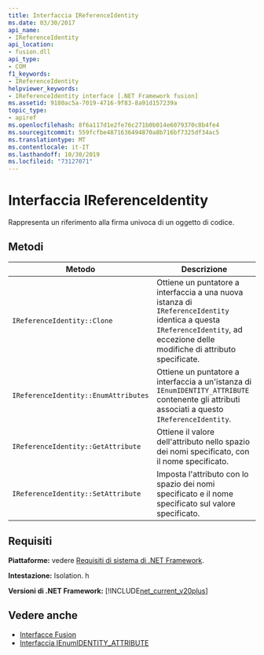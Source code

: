 ```yaml
---
title: Interfaccia IReferenceIdentity
ms.date: 03/30/2017
api_name:
- IReferenceIdentity
api_location:
- fusion.dll
api_type:
- COM
f1_keywords:
- IReferenceIdentity
helpviewer_keywords:
- IReferenceIdentity interface [.NET Framework fusion]
ms.assetid: 9180ac5a-7019-4716-9f83-8a91d157239a
topic_type:
- apiref
ms.openlocfilehash: 8f6a117d1e2fe76c271b0b014e6079370c8b4fe4
ms.sourcegitcommit: 559fcfbe4871636494870a8b716bf7325df34ac5
ms.translationtype: MT
ms.contentlocale: it-IT
ms.lasthandoff: 10/30/2019
ms.locfileid: "73127071"
---
```

# <a name="ireferenceidentity-interface"></a>Interfaccia IReferenceIdentity
Rappresenta un riferimento alla firma univoca di un oggetto di codice.  
  
## <a name="methods"></a>Metodi  
  
|Metodo|Descrizione|  
|------------|-----------------|  
|`IReferenceIdentity::Clone`|Ottiene un puntatore a interfaccia a una nuova istanza di `IReferenceIdentity` identica a questa `IReferenceIdentity`, ad eccezione delle modifiche di attributo specificate.|  
|`IReferenceIdentity::EnumAttributes`|Ottiene un puntatore a interfaccia a un'istanza di `IEnumIDENTITY_ATTRIBUTE` contenente gli attributi associati a questo `IReferenceIdentity`.|  
|`IReferenceIdentity::GetAttribute`|Ottiene il valore dell'attributo nello spazio dei nomi specificato, con il nome specificato.|  
|`IReferenceIdentity::SetAttribute`|Imposta l'attributo con lo spazio dei nomi specificato e il nome specificato sul valore specificato.|  
  
## <a name="requirements"></a>Requisiti  
 **Piattaforme:** vedere [Requisiti di sistema di .NET Framework](../../get-started/system-requirements.md).  
  
 **Intestazione:** Isolation. h  
  
 **Versioni di .NET Framework:** [!INCLUDE[net_current_v20plus](../../../../includes/net-current-v20plus-md.md)]  
  
## <a name="see-also"></a>Vedere anche

- [Interfacce Fusion](fusion-interfaces.md)
- [Interfaccia IEnumIDENTITY_ATTRIBUTE](ienumidentity-attribute-interface.md)
